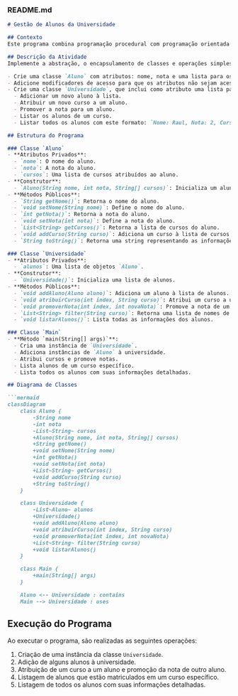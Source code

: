 ### README.md

```markdown
# Gestão de Alunos da Universidade

## Contexto
Este programa combina programação procedural com programação orientada a objetos para gerenciar informações de alunos em uma universidade. Utilizando conceitos de abstração e encapsulamento, ele permite adicionar alunos, atribuir cursos, promover notas e listar alunos com base em critérios específicos.

## Descrição da Atividade
Implemente a abstração, o encapsulamento de classes e operações simples em uma matriz para implementar os seguintes requisitos:

- Crie uma classe `Aluno` com atributos: nome, nota e uma lista para os cursos atribuídos.
- Adicione modificadores de acesso para que os atributos não sejam acessíveis publicamente, e adicione métodos `set` e `get` para cada um deles.
- Crie uma classe `Universidade`, que inclui como atributo uma lista para os alunos. Implemente as seguintes funcionalidades:
  - Adicionar um novo aluno à lista.
  - Atribuir um novo curso a um aluno.
  - Promover a nota para um aluno.
  - Listar os alunos de um curso.
  - Listar todos os alunos com este formato: `Nome: Raul, Nota: 2, Curso: maths, science, database I`.

## Estrutura do Programa

### Classe `Aluno`
- **Atributos Privados**:
  - `nome`: O nome do aluno.
  - `nota`: A nota do aluno.
  - `cursos`: Uma lista de cursos atribuídos ao aluno.
- **Construtor**:
  - `Aluno(String nome, int nota, String[] cursos)`: Inicializa um aluno com nome, nota e cursos.
- **Métodos Públicos**:
  - `String getNome()`: Retorna o nome do aluno.
  - `void setNome(String nome)`: Define o nome do aluno.
  - `int getNota()`: Retorna a nota do aluno.
  - `void setNota(int nota)`: Define a nota do aluno.
  - `List<String> getCursos()`: Retorna a lista de cursos do aluno.
  - `void addCurso(String curso)`: Adiciona um curso à lista de cursos do aluno.
  - `String toString()`: Retorna uma string representando as informações do aluno.

### Classe `Universidade`
- **Atributos Privados**:
  - `alunos`: Uma lista de objetos `Aluno`.
- **Construtor**:
  - `Universidade()`: Inicializa uma lista de alunos.
- **Métodos Públicos**:
  - `void addAluno(Aluno aluno)`: Adiciona um aluno à lista de alunos.
  - `void atribuirCurso(int index, String curso)`: Atribui um curso a um aluno específico pelo índice.
  - `void promoverNota(int index, int novaNota)`: Promove a nota de um aluno específico pelo índice.
  - `List<String> filter(String curso)`: Retorna uma lista de nomes de alunos inscritos em um curso específico.
  - `void listarAlunos()`: Lista todas as informações dos alunos.

### Classe `Main`
- **Método `main(String[] args)`**:
  - Cria uma instância de `Universidade`.
  - Adiciona instâncias de `Aluno` à universidade.
  - Atribui cursos e promove notas.
  - Lista alunos de um curso específico.
  - Lista todos os alunos com suas informações detalhadas.

## Diagrama de Classes

```mermaid
classDiagram
    class Aluno {
        -String nome
        -int nota
        -List~String~ cursos
        +Aluno(String nome, int nota, String[] cursos)
        +String getNome()
        +void setNome(String nome)
        +int getNota()
        +void setNota(int nota)
        +List~String~ getCursos()
        +void addCurso(String curso)
        +String toString()
    }

    class Universidade {
        -List~Aluno~ alunos
        +Universidade()
        +void addAluno(Aluno aluno)
        +void atribuirCurso(int index, String curso)
        +void promoverNota(int index, int novaNota)
        +List~String~ filter(String curso)
        +void listarAlunos()
    }

    class Main {
        +main(String[] args)
    }

    Aluno <-- Universidade : contains
    Main --> Universidade : uses
```

## Execução do Programa

Ao executar o programa, são realizadas as seguintes operações:

1. Criação de uma instância da classe `Universidade`.
2. Adição de alguns alunos à universidade.
3. Atribuição de um curso a um aluno e promoção da nota de outro aluno.
4. Listagem de alunos que estão matriculados em um curso específico.
5. Listagem de todos os alunos com suas informações detalhadas.